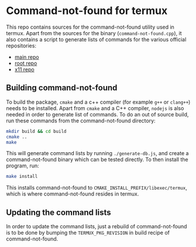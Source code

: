 # Command-not-found for termux

This repo contains sources for the command-not-found utility used in termux.
Apart from the sources for the binary (`command-not-found.cpp`), it also
contains a script to generate lists of commands for the various official
repositories:

- [main repo](https://github.com/termux/termux-packages/tree/master/packages)
- [root repo](https://github.com/termux/termux-packages/tree/master/root-packages)
- [x11 repo](https://github.com/termux/termux-packages/tree/master/x11-packages)

## Building command-not-found

To build the package, `cmake` and a c++ compiler (for example `g++` or `clang++`)
needs to be installed.
Apart from `cmake` and a C++ compiler, `nodejs` is also needed in order to
generate list of commands.
To do an out of source build, run these commands from the command-not-found
directory:

```sh
mkdir build && cd build
cmake ..
make
```

This will generate command lists by running `./generate-db.js`, and create
a command-not-found binary which can be tested directly.
To then install the program, run:

```sh
make install
```

This installs command-not-found to `CMAKE_INSTALL_PREFIX/libexec/termux`, which
is where command-not-found resides in termux.

## Updating the command lists

In order to update the command lists, just a rebuild of command-not-found
is to be done by bumping the `TERMUX_PKG_REVISION` in build recipe of
command-not-found.
